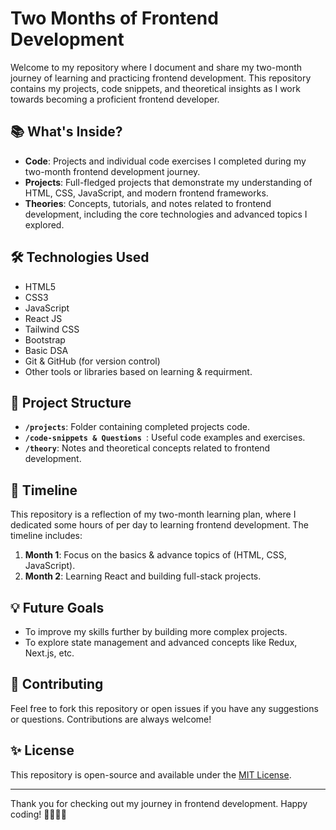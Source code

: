 # Two Months of Frontend Development

Welcome to my repository where I document and share my two-month journey of learning and practicing frontend development. 
This repository contains my projects, code snippets, and theoretical insights as I work towards becoming a proficient frontend developer.

## 📚 What's Inside?
- **Code**: Projects and individual code exercises I completed during my two-month frontend development journey.
- **Projects**: Full-fledged projects that demonstrate my understanding of HTML, CSS, JavaScript, and modern frontend frameworks.
- **Theories**: Concepts, tutorials, and notes related to frontend development, including the core technologies and advanced topics I explored.

## 🛠️ Technologies Used
- HTML5
- CSS3
- JavaScript
- React JS
- Tailwind CSS
- Bootstrap 
- Basic DSA 
- Git & GitHub (for version control)
- Other tools or libraries based on learning & requirment.

## 🚀 Project Structure
- **`/projects`**: Folder containing completed projects code.
- **`/code-snippets & Questions `**: Useful code examples and exercises.
- **`/theory`**: Notes and theoretical concepts related to frontend development.

## 📅 Timeline
This repository is a reflection of my two-month learning plan, where I dedicated some hours of per day to learning frontend development. 
The timeline includes:

1. **Month 1**: Focus on the basics & advance topics of (HTML, CSS, JavaScript).
2. **Month 2**: Learning React and building full-stack projects.

## 💡 Future Goals
- To improve my skills further by building more complex projects.
- To explore state management and advanced concepts like Redux, Next.js, etc.

## 🤝 Contributing
Feel free to fork this repository or open issues if you have any suggestions or questions. Contributions are always welcome!

## ✨ License
This repository is open-source and available under the [MIT License](LICENSE).

---

Thank you for checking out my journey in frontend development. Happy coding! 👨‍💻👩‍💻
